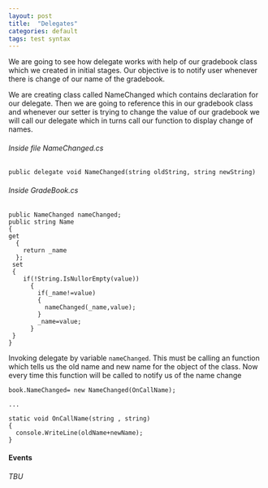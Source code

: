 ```yaml
---
layout: post
title:  "Delegates"
categories: default
tags: test syntax
---
```


We are going to see how delegate works with help of our gradebook class which we created in initial stages. Our objective is to notify 
user whenever there is change of our name of the gradebook.

We are creating class called NameChanged which contains declaration for our delegate. Then we are going to reference this in
our gradebook class and whenever our setter is trying to change the value of our gradebook we will call our delegate which in turns 
call our function to display change of names.

###### Inside file NameChanged.cs

```
public delegate void NameChanged(string oldString, string newString)
```
###### Inside GradeBook.cs
```
public NameChanged nameChanged;
public string Name
{
get 
  {
    return _name
  };
 set
 {
    if(!String.IsNullorEmpty(value))
      {
        if(_name!=value)
        {
          nameChanged(_name,value);
        }
        _name=value;
      }
 }
}
```
Invoking delegate by variable `nameChanged`. This must be calling an function which tells us the old name and new name for the object
of the class.  Now every time this function will be called to notify us of the name change 

```
book.NameChanged= new NameChanged(OnCallName);

...

static void OnCallName(string , string)
{
  console.WriteLine(oldName+newName);
}

```
#### Events

###### TBU
